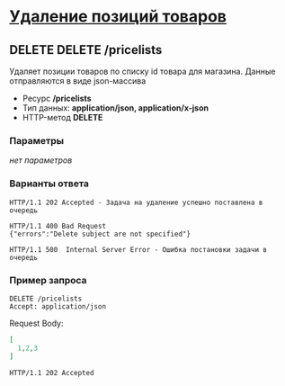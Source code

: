 # [Удаление позиций товаров](info.md)

## DELETE DELETE /pricelists

Удаляет позиции товаров по списку id товара для магазина.
Данные отправляются в виде json-массива

- Ресурс **/pricelists**
- Тип данных: **application/json, application/x-json**
- HTTP-метод **DELETE**

### Параметры

*нет параметров*

### Варианты ответа

```
HTTP/1.1 202 Accepted - Задача на удаление успешно поставлена в очередь
```

```
HTTP/1.1 400 Bad Request
{"errors":"Delete subject are not specified"}
```

```
HTTP/1.1 500  Internal Server Error - Ошибка постановки задачи в очередь
```

### Пример запроса

```
DELETE /pricelists
Accept: application/json
```
Request Body:
```json
[
  1,2,3
]
```
```
HTTP/1.1 202 Accepted
```
